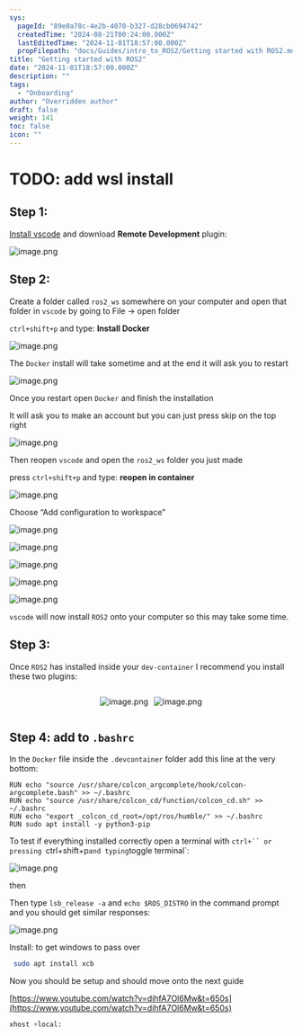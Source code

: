```yaml
---
sys:
  pageId: "89e0a78c-4e2b-4070-b327-d28cb0694742"
  createdTime: "2024-08-21T00:24:00.000Z"
  lastEditedTime: "2024-11-01T18:57:00.000Z"
  propFilepath: "docs/Guides/intro_to_ROS2/Getting started with ROS2.md"
title: "Getting started with ROS2"
date: "2024-11-01T18:57:00.000Z"
description: ""
tags:
  - "Onboarding"
author: "Overridden author"
draft: false
weight: 141
toc: false
icon: ""
---
```


# TODO: add wsl install

## Step 1:

[Install vscode](https://code.visualstudio.com/download) and download **Remote Development** plugin:

![image.png](https://prod-files-secure.s3.us-west-2.amazonaws.com/d518164a-d88e-44d1-a4ee-3adb3bd8bce0/efb52993-1881-4a40-b95e-6f020334f022/image.png?X-Amz-Algorithm=AWS4-HMAC-SHA256&X-Amz-Content-Sha256=UNSIGNED-PAYLOAD&X-Amz-Credential=ASIAZI2LB466URI2UO46%2F20250413%2Fus-west-2%2Fs3%2Faws4_request&X-Amz-Date=20250413T220736Z&X-Amz-Expires=3600&X-Amz-Security-Token=IQoJb3JpZ2luX2VjEHwaCXVzLXdlc3QtMiJGMEQCIEJmFvlAEUgQGN2EfJUCTqwfcyP75E%2Ff0X5QrbOO0MQrAiBS7Cnaukj6h0UjcmznL7KXCkDOGaLr2UfhKraw134YPyqIBAj1%2F%2F%2F%2F%2F%2F%2F%2F%2F%2F8BEAAaDDYzNzQyMzE4MzgwNSIM5jUPRBQZL8eSZIQ8KtwDH0D1PXrvy%2BifxT77Lrn23gurS%2Fn62eBWdyY2PEkW67ebp4H4gsLdQ28fhApMkfk%2BnSnUi28ycmpLp3Cv8pA0nsuMxgOQQFBENW93D4yrT4Z4r0JVmle7TWmp9IvPjbdEo5MKFmeFU1PxGsb2%2Bbte96uqUuJFAK0AkjlEiNuhV1ok%2F80b6ucj9UgKCTRFZQNX1Dtq5vBkD%2B6uGo0K4Z8cr0aPmRUAcMVAH6VAUmKSSRFKax%2FZdhX9j1z%2Bp%2BflNbj2VL%2BGxDxzrIzpa5rInDp%2B9027KJqdZ%2BbR0CtXZjhI1VB%2Fx5iKY95qyS3mR8GImm2kpJW1rAD7mhdovHnvdYPI7OnaWm7lY1CbV4Nmqv3hhVlJfW6rlfGOQZBTS0D3KUQCHSFgU%2BnU28cY0HeFFK1f5bB9P340oFTZwJP3Ij48tfArsEYdvG0348Db%2F8nIUqpETtgRBy6U6teLiSchrHURgAwW0NCpR4oSDNe3nA2sK7SrJbYfZeY3Z%2F7q%2FXcLDEHDzL5%2BUBjkT5HJpDDkDA3gY0xcpn3QVpfrRfTvIrRzNfIuHP2ckgwfndBbCrLmjDMSkUd668z%2Bth1vFORlhMSfC03TJ8ejPSGPmRcNv04zPuJ9LZnKVOmx6oEbT%2B4wjLDwvwY6pgEud8nmmkvo7m%2BmwrKhRRhDWO%2Bs4uSyTMp%2B%2FyR3eChg%2Fk%2FT1INGQr6edabj9l%2FXeJNLlINGRN76%2B%2FLOblO2%2FKm6upE7as2pdhmAxY0X1Nk32rWvbo2Qpasy%2B4RKGWzeaQAmI%2BBvJV70AL3lkO5LbpkwWhl1DqCgz9PO0UIkBpPlYvBwHg5ocs%2FIdzSPv9icslT4zFM3FFboU8QY5HnQC2x4CPXWwBTE&X-Amz-Signature=41ffd0cc46ebe4f73231f2c93bdfe9313cfb742f7732ca75f3273e8e9a62bf49&X-Amz-SignedHeaders=host&x-id=GetObject)

## Step 2:

Create a folder called `ros2_ws` somewhere on your computer and open that folder in `vscode` by going to File → open folder 

`ctrl+shift+p` and type: **Install Docker**

![image.png](https://prod-files-secure.s3.us-west-2.amazonaws.com/d518164a-d88e-44d1-a4ee-3adb3bd8bce0/2269dc0e-1cd5-47ff-bceb-c04ad9b2eab0/image.png?X-Amz-Algorithm=AWS4-HMAC-SHA256&X-Amz-Content-Sha256=UNSIGNED-PAYLOAD&X-Amz-Credential=ASIAZI2LB466URI2UO46%2F20250413%2Fus-west-2%2Fs3%2Faws4_request&X-Amz-Date=20250413T220736Z&X-Amz-Expires=3600&X-Amz-Security-Token=IQoJb3JpZ2luX2VjEHwaCXVzLXdlc3QtMiJGMEQCIEJmFvlAEUgQGN2EfJUCTqwfcyP75E%2Ff0X5QrbOO0MQrAiBS7Cnaukj6h0UjcmznL7KXCkDOGaLr2UfhKraw134YPyqIBAj1%2F%2F%2F%2F%2F%2F%2F%2F%2F%2F8BEAAaDDYzNzQyMzE4MzgwNSIM5jUPRBQZL8eSZIQ8KtwDH0D1PXrvy%2BifxT77Lrn23gurS%2Fn62eBWdyY2PEkW67ebp4H4gsLdQ28fhApMkfk%2BnSnUi28ycmpLp3Cv8pA0nsuMxgOQQFBENW93D4yrT4Z4r0JVmle7TWmp9IvPjbdEo5MKFmeFU1PxGsb2%2Bbte96uqUuJFAK0AkjlEiNuhV1ok%2F80b6ucj9UgKCTRFZQNX1Dtq5vBkD%2B6uGo0K4Z8cr0aPmRUAcMVAH6VAUmKSSRFKax%2FZdhX9j1z%2Bp%2BflNbj2VL%2BGxDxzrIzpa5rInDp%2B9027KJqdZ%2BbR0CtXZjhI1VB%2Fx5iKY95qyS3mR8GImm2kpJW1rAD7mhdovHnvdYPI7OnaWm7lY1CbV4Nmqv3hhVlJfW6rlfGOQZBTS0D3KUQCHSFgU%2BnU28cY0HeFFK1f5bB9P340oFTZwJP3Ij48tfArsEYdvG0348Db%2F8nIUqpETtgRBy6U6teLiSchrHURgAwW0NCpR4oSDNe3nA2sK7SrJbYfZeY3Z%2F7q%2FXcLDEHDzL5%2BUBjkT5HJpDDkDA3gY0xcpn3QVpfrRfTvIrRzNfIuHP2ckgwfndBbCrLmjDMSkUd668z%2Bth1vFORlhMSfC03TJ8ejPSGPmRcNv04zPuJ9LZnKVOmx6oEbT%2B4wjLDwvwY6pgEud8nmmkvo7m%2BmwrKhRRhDWO%2Bs4uSyTMp%2B%2FyR3eChg%2Fk%2FT1INGQr6edabj9l%2FXeJNLlINGRN76%2B%2FLOblO2%2FKm6upE7as2pdhmAxY0X1Nk32rWvbo2Qpasy%2B4RKGWzeaQAmI%2BBvJV70AL3lkO5LbpkwWhl1DqCgz9PO0UIkBpPlYvBwHg5ocs%2FIdzSPv9icslT4zFM3FFboU8QY5HnQC2x4CPXWwBTE&X-Amz-Signature=0a9a8447547da4622617bff373c463d0aef7487fc749ce1a3ec6c095fa57189a&X-Amz-SignedHeaders=host&x-id=GetObject)

The `Docker` install will take sometime and at the end it will ask you to restart

![image.png](https://prod-files-secure.s3.us-west-2.amazonaws.com/d518164a-d88e-44d1-a4ee-3adb3bd8bce0/ed233f78-be33-4b1f-b89c-9c346c0e961e/image.png?X-Amz-Algorithm=AWS4-HMAC-SHA256&X-Amz-Content-Sha256=UNSIGNED-PAYLOAD&X-Amz-Credential=ASIAZI2LB466URI2UO46%2F20250413%2Fus-west-2%2Fs3%2Faws4_request&X-Amz-Date=20250413T220736Z&X-Amz-Expires=3600&X-Amz-Security-Token=IQoJb3JpZ2luX2VjEHwaCXVzLXdlc3QtMiJGMEQCIEJmFvlAEUgQGN2EfJUCTqwfcyP75E%2Ff0X5QrbOO0MQrAiBS7Cnaukj6h0UjcmznL7KXCkDOGaLr2UfhKraw134YPyqIBAj1%2F%2F%2F%2F%2F%2F%2F%2F%2F%2F8BEAAaDDYzNzQyMzE4MzgwNSIM5jUPRBQZL8eSZIQ8KtwDH0D1PXrvy%2BifxT77Lrn23gurS%2Fn62eBWdyY2PEkW67ebp4H4gsLdQ28fhApMkfk%2BnSnUi28ycmpLp3Cv8pA0nsuMxgOQQFBENW93D4yrT4Z4r0JVmle7TWmp9IvPjbdEo5MKFmeFU1PxGsb2%2Bbte96uqUuJFAK0AkjlEiNuhV1ok%2F80b6ucj9UgKCTRFZQNX1Dtq5vBkD%2B6uGo0K4Z8cr0aPmRUAcMVAH6VAUmKSSRFKax%2FZdhX9j1z%2Bp%2BflNbj2VL%2BGxDxzrIzpa5rInDp%2B9027KJqdZ%2BbR0CtXZjhI1VB%2Fx5iKY95qyS3mR8GImm2kpJW1rAD7mhdovHnvdYPI7OnaWm7lY1CbV4Nmqv3hhVlJfW6rlfGOQZBTS0D3KUQCHSFgU%2BnU28cY0HeFFK1f5bB9P340oFTZwJP3Ij48tfArsEYdvG0348Db%2F8nIUqpETtgRBy6U6teLiSchrHURgAwW0NCpR4oSDNe3nA2sK7SrJbYfZeY3Z%2F7q%2FXcLDEHDzL5%2BUBjkT5HJpDDkDA3gY0xcpn3QVpfrRfTvIrRzNfIuHP2ckgwfndBbCrLmjDMSkUd668z%2Bth1vFORlhMSfC03TJ8ejPSGPmRcNv04zPuJ9LZnKVOmx6oEbT%2B4wjLDwvwY6pgEud8nmmkvo7m%2BmwrKhRRhDWO%2Bs4uSyTMp%2B%2FyR3eChg%2Fk%2FT1INGQr6edabj9l%2FXeJNLlINGRN76%2B%2FLOblO2%2FKm6upE7as2pdhmAxY0X1Nk32rWvbo2Qpasy%2B4RKGWzeaQAmI%2BBvJV70AL3lkO5LbpkwWhl1DqCgz9PO0UIkBpPlYvBwHg5ocs%2FIdzSPv9icslT4zFM3FFboU8QY5HnQC2x4CPXWwBTE&X-Amz-Signature=abcb5e84171b9f72a3d946716c2b7e7dcb0229e8e957263f80e200594bef4309&X-Amz-SignedHeaders=host&x-id=GetObject)

Once you restart open `Docker` and finish the installation

It will ask you to make an account but you can just press skip on the top right

![image.png](https://prod-files-secure.s3.us-west-2.amazonaws.com/d518164a-d88e-44d1-a4ee-3adb3bd8bce0/21010ad9-1659-4fd9-9f59-9932a09b2a3d/image.png?X-Amz-Algorithm=AWS4-HMAC-SHA256&X-Amz-Content-Sha256=UNSIGNED-PAYLOAD&X-Amz-Credential=ASIAZI2LB466URI2UO46%2F20250413%2Fus-west-2%2Fs3%2Faws4_request&X-Amz-Date=20250413T220736Z&X-Amz-Expires=3600&X-Amz-Security-Token=IQoJb3JpZ2luX2VjEHwaCXVzLXdlc3QtMiJGMEQCIEJmFvlAEUgQGN2EfJUCTqwfcyP75E%2Ff0X5QrbOO0MQrAiBS7Cnaukj6h0UjcmznL7KXCkDOGaLr2UfhKraw134YPyqIBAj1%2F%2F%2F%2F%2F%2F%2F%2F%2F%2F8BEAAaDDYzNzQyMzE4MzgwNSIM5jUPRBQZL8eSZIQ8KtwDH0D1PXrvy%2BifxT77Lrn23gurS%2Fn62eBWdyY2PEkW67ebp4H4gsLdQ28fhApMkfk%2BnSnUi28ycmpLp3Cv8pA0nsuMxgOQQFBENW93D4yrT4Z4r0JVmle7TWmp9IvPjbdEo5MKFmeFU1PxGsb2%2Bbte96uqUuJFAK0AkjlEiNuhV1ok%2F80b6ucj9UgKCTRFZQNX1Dtq5vBkD%2B6uGo0K4Z8cr0aPmRUAcMVAH6VAUmKSSRFKax%2FZdhX9j1z%2Bp%2BflNbj2VL%2BGxDxzrIzpa5rInDp%2B9027KJqdZ%2BbR0CtXZjhI1VB%2Fx5iKY95qyS3mR8GImm2kpJW1rAD7mhdovHnvdYPI7OnaWm7lY1CbV4Nmqv3hhVlJfW6rlfGOQZBTS0D3KUQCHSFgU%2BnU28cY0HeFFK1f5bB9P340oFTZwJP3Ij48tfArsEYdvG0348Db%2F8nIUqpETtgRBy6U6teLiSchrHURgAwW0NCpR4oSDNe3nA2sK7SrJbYfZeY3Z%2F7q%2FXcLDEHDzL5%2BUBjkT5HJpDDkDA3gY0xcpn3QVpfrRfTvIrRzNfIuHP2ckgwfndBbCrLmjDMSkUd668z%2Bth1vFORlhMSfC03TJ8ejPSGPmRcNv04zPuJ9LZnKVOmx6oEbT%2B4wjLDwvwY6pgEud8nmmkvo7m%2BmwrKhRRhDWO%2Bs4uSyTMp%2B%2FyR3eChg%2Fk%2FT1INGQr6edabj9l%2FXeJNLlINGRN76%2B%2FLOblO2%2FKm6upE7as2pdhmAxY0X1Nk32rWvbo2Qpasy%2B4RKGWzeaQAmI%2BBvJV70AL3lkO5LbpkwWhl1DqCgz9PO0UIkBpPlYvBwHg5ocs%2FIdzSPv9icslT4zFM3FFboU8QY5HnQC2x4CPXWwBTE&X-Amz-Signature=a416654c223721711ec40a68ae9052222a7b32d7725fe26d50a3050127551eb6&X-Amz-SignedHeaders=host&x-id=GetObject)

Then reopen `vscode` and open the `ros2_ws` folder you just made

press `ctrl+shift+p` and type: **reopen in container**

![image.png](https://prod-files-secure.s3.us-west-2.amazonaws.com/d518164a-d88e-44d1-a4ee-3adb3bd8bce0/4e93b8c2-41ad-488c-8095-c74205196118/image.png?X-Amz-Algorithm=AWS4-HMAC-SHA256&X-Amz-Content-Sha256=UNSIGNED-PAYLOAD&X-Amz-Credential=ASIAZI2LB466URI2UO46%2F20250413%2Fus-west-2%2Fs3%2Faws4_request&X-Amz-Date=20250413T220736Z&X-Amz-Expires=3600&X-Amz-Security-Token=IQoJb3JpZ2luX2VjEHwaCXVzLXdlc3QtMiJGMEQCIEJmFvlAEUgQGN2EfJUCTqwfcyP75E%2Ff0X5QrbOO0MQrAiBS7Cnaukj6h0UjcmznL7KXCkDOGaLr2UfhKraw134YPyqIBAj1%2F%2F%2F%2F%2F%2F%2F%2F%2F%2F8BEAAaDDYzNzQyMzE4MzgwNSIM5jUPRBQZL8eSZIQ8KtwDH0D1PXrvy%2BifxT77Lrn23gurS%2Fn62eBWdyY2PEkW67ebp4H4gsLdQ28fhApMkfk%2BnSnUi28ycmpLp3Cv8pA0nsuMxgOQQFBENW93D4yrT4Z4r0JVmle7TWmp9IvPjbdEo5MKFmeFU1PxGsb2%2Bbte96uqUuJFAK0AkjlEiNuhV1ok%2F80b6ucj9UgKCTRFZQNX1Dtq5vBkD%2B6uGo0K4Z8cr0aPmRUAcMVAH6VAUmKSSRFKax%2FZdhX9j1z%2Bp%2BflNbj2VL%2BGxDxzrIzpa5rInDp%2B9027KJqdZ%2BbR0CtXZjhI1VB%2Fx5iKY95qyS3mR8GImm2kpJW1rAD7mhdovHnvdYPI7OnaWm7lY1CbV4Nmqv3hhVlJfW6rlfGOQZBTS0D3KUQCHSFgU%2BnU28cY0HeFFK1f5bB9P340oFTZwJP3Ij48tfArsEYdvG0348Db%2F8nIUqpETtgRBy6U6teLiSchrHURgAwW0NCpR4oSDNe3nA2sK7SrJbYfZeY3Z%2F7q%2FXcLDEHDzL5%2BUBjkT5HJpDDkDA3gY0xcpn3QVpfrRfTvIrRzNfIuHP2ckgwfndBbCrLmjDMSkUd668z%2Bth1vFORlhMSfC03TJ8ejPSGPmRcNv04zPuJ9LZnKVOmx6oEbT%2B4wjLDwvwY6pgEud8nmmkvo7m%2BmwrKhRRhDWO%2Bs4uSyTMp%2B%2FyR3eChg%2Fk%2FT1INGQr6edabj9l%2FXeJNLlINGRN76%2B%2FLOblO2%2FKm6upE7as2pdhmAxY0X1Nk32rWvbo2Qpasy%2B4RKGWzeaQAmI%2BBvJV70AL3lkO5LbpkwWhl1DqCgz9PO0UIkBpPlYvBwHg5ocs%2FIdzSPv9icslT4zFM3FFboU8QY5HnQC2x4CPXWwBTE&X-Amz-Signature=2d47020f683f53e5fcd5bc5c33989c7588e886534000cac7ea0087f07353d54d&X-Amz-SignedHeaders=host&x-id=GetObject)

Choose “Add configuration to workspace”

![image.png](https://prod-files-secure.s3.us-west-2.amazonaws.com/d518164a-d88e-44d1-a4ee-3adb3bd8bce0/9560b282-5060-4989-ba37-97e7b2c22476/image.png?X-Amz-Algorithm=AWS4-HMAC-SHA256&X-Amz-Content-Sha256=UNSIGNED-PAYLOAD&X-Amz-Credential=ASIAZI2LB466URI2UO46%2F20250413%2Fus-west-2%2Fs3%2Faws4_request&X-Amz-Date=20250413T220736Z&X-Amz-Expires=3600&X-Amz-Security-Token=IQoJb3JpZ2luX2VjEHwaCXVzLXdlc3QtMiJGMEQCIEJmFvlAEUgQGN2EfJUCTqwfcyP75E%2Ff0X5QrbOO0MQrAiBS7Cnaukj6h0UjcmznL7KXCkDOGaLr2UfhKraw134YPyqIBAj1%2F%2F%2F%2F%2F%2F%2F%2F%2F%2F8BEAAaDDYzNzQyMzE4MzgwNSIM5jUPRBQZL8eSZIQ8KtwDH0D1PXrvy%2BifxT77Lrn23gurS%2Fn62eBWdyY2PEkW67ebp4H4gsLdQ28fhApMkfk%2BnSnUi28ycmpLp3Cv8pA0nsuMxgOQQFBENW93D4yrT4Z4r0JVmle7TWmp9IvPjbdEo5MKFmeFU1PxGsb2%2Bbte96uqUuJFAK0AkjlEiNuhV1ok%2F80b6ucj9UgKCTRFZQNX1Dtq5vBkD%2B6uGo0K4Z8cr0aPmRUAcMVAH6VAUmKSSRFKax%2FZdhX9j1z%2Bp%2BflNbj2VL%2BGxDxzrIzpa5rInDp%2B9027KJqdZ%2BbR0CtXZjhI1VB%2Fx5iKY95qyS3mR8GImm2kpJW1rAD7mhdovHnvdYPI7OnaWm7lY1CbV4Nmqv3hhVlJfW6rlfGOQZBTS0D3KUQCHSFgU%2BnU28cY0HeFFK1f5bB9P340oFTZwJP3Ij48tfArsEYdvG0348Db%2F8nIUqpETtgRBy6U6teLiSchrHURgAwW0NCpR4oSDNe3nA2sK7SrJbYfZeY3Z%2F7q%2FXcLDEHDzL5%2BUBjkT5HJpDDkDA3gY0xcpn3QVpfrRfTvIrRzNfIuHP2ckgwfndBbCrLmjDMSkUd668z%2Bth1vFORlhMSfC03TJ8ejPSGPmRcNv04zPuJ9LZnKVOmx6oEbT%2B4wjLDwvwY6pgEud8nmmkvo7m%2BmwrKhRRhDWO%2Bs4uSyTMp%2B%2FyR3eChg%2Fk%2FT1INGQr6edabj9l%2FXeJNLlINGRN76%2B%2FLOblO2%2FKm6upE7as2pdhmAxY0X1Nk32rWvbo2Qpasy%2B4RKGWzeaQAmI%2BBvJV70AL3lkO5LbpkwWhl1DqCgz9PO0UIkBpPlYvBwHg5ocs%2FIdzSPv9icslT4zFM3FFboU8QY5HnQC2x4CPXWwBTE&X-Amz-Signature=abee89c16fcabb1fbdd566e1851ce63ee105b523f816cf886b2ff0832da08456&X-Amz-SignedHeaders=host&x-id=GetObject)

![image.png](https://prod-files-secure.s3.us-west-2.amazonaws.com/d518164a-d88e-44d1-a4ee-3adb3bd8bce0/2ee63f81-886b-48e8-a553-dc6e5eac99e4/image.png?X-Amz-Algorithm=AWS4-HMAC-SHA256&X-Amz-Content-Sha256=UNSIGNED-PAYLOAD&X-Amz-Credential=ASIAZI2LB466URI2UO46%2F20250413%2Fus-west-2%2Fs3%2Faws4_request&X-Amz-Date=20250413T220736Z&X-Amz-Expires=3600&X-Amz-Security-Token=IQoJb3JpZ2luX2VjEHwaCXVzLXdlc3QtMiJGMEQCIEJmFvlAEUgQGN2EfJUCTqwfcyP75E%2Ff0X5QrbOO0MQrAiBS7Cnaukj6h0UjcmznL7KXCkDOGaLr2UfhKraw134YPyqIBAj1%2F%2F%2F%2F%2F%2F%2F%2F%2F%2F8BEAAaDDYzNzQyMzE4MzgwNSIM5jUPRBQZL8eSZIQ8KtwDH0D1PXrvy%2BifxT77Lrn23gurS%2Fn62eBWdyY2PEkW67ebp4H4gsLdQ28fhApMkfk%2BnSnUi28ycmpLp3Cv8pA0nsuMxgOQQFBENW93D4yrT4Z4r0JVmle7TWmp9IvPjbdEo5MKFmeFU1PxGsb2%2Bbte96uqUuJFAK0AkjlEiNuhV1ok%2F80b6ucj9UgKCTRFZQNX1Dtq5vBkD%2B6uGo0K4Z8cr0aPmRUAcMVAH6VAUmKSSRFKax%2FZdhX9j1z%2Bp%2BflNbj2VL%2BGxDxzrIzpa5rInDp%2B9027KJqdZ%2BbR0CtXZjhI1VB%2Fx5iKY95qyS3mR8GImm2kpJW1rAD7mhdovHnvdYPI7OnaWm7lY1CbV4Nmqv3hhVlJfW6rlfGOQZBTS0D3KUQCHSFgU%2BnU28cY0HeFFK1f5bB9P340oFTZwJP3Ij48tfArsEYdvG0348Db%2F8nIUqpETtgRBy6U6teLiSchrHURgAwW0NCpR4oSDNe3nA2sK7SrJbYfZeY3Z%2F7q%2FXcLDEHDzL5%2BUBjkT5HJpDDkDA3gY0xcpn3QVpfrRfTvIrRzNfIuHP2ckgwfndBbCrLmjDMSkUd668z%2Bth1vFORlhMSfC03TJ8ejPSGPmRcNv04zPuJ9LZnKVOmx6oEbT%2B4wjLDwvwY6pgEud8nmmkvo7m%2BmwrKhRRhDWO%2Bs4uSyTMp%2B%2FyR3eChg%2Fk%2FT1INGQr6edabj9l%2FXeJNLlINGRN76%2B%2FLOblO2%2FKm6upE7as2pdhmAxY0X1Nk32rWvbo2Qpasy%2B4RKGWzeaQAmI%2BBvJV70AL3lkO5LbpkwWhl1DqCgz9PO0UIkBpPlYvBwHg5ocs%2FIdzSPv9icslT4zFM3FFboU8QY5HnQC2x4CPXWwBTE&X-Amz-Signature=0b6e36897fbabc45a9f090dedcc73b2e7473a71ed55070804f337100976473d7&X-Amz-SignedHeaders=host&x-id=GetObject)

![image.png](https://prod-files-secure.s3.us-west-2.amazonaws.com/d518164a-d88e-44d1-a4ee-3adb3bd8bce0/ae1580b2-b048-407e-aed9-b584224a7a04/image.png?X-Amz-Algorithm=AWS4-HMAC-SHA256&X-Amz-Content-Sha256=UNSIGNED-PAYLOAD&X-Amz-Credential=ASIAZI2LB466URI2UO46%2F20250413%2Fus-west-2%2Fs3%2Faws4_request&X-Amz-Date=20250413T220736Z&X-Amz-Expires=3600&X-Amz-Security-Token=IQoJb3JpZ2luX2VjEHwaCXVzLXdlc3QtMiJGMEQCIEJmFvlAEUgQGN2EfJUCTqwfcyP75E%2Ff0X5QrbOO0MQrAiBS7Cnaukj6h0UjcmznL7KXCkDOGaLr2UfhKraw134YPyqIBAj1%2F%2F%2F%2F%2F%2F%2F%2F%2F%2F8BEAAaDDYzNzQyMzE4MzgwNSIM5jUPRBQZL8eSZIQ8KtwDH0D1PXrvy%2BifxT77Lrn23gurS%2Fn62eBWdyY2PEkW67ebp4H4gsLdQ28fhApMkfk%2BnSnUi28ycmpLp3Cv8pA0nsuMxgOQQFBENW93D4yrT4Z4r0JVmle7TWmp9IvPjbdEo5MKFmeFU1PxGsb2%2Bbte96uqUuJFAK0AkjlEiNuhV1ok%2F80b6ucj9UgKCTRFZQNX1Dtq5vBkD%2B6uGo0K4Z8cr0aPmRUAcMVAH6VAUmKSSRFKax%2FZdhX9j1z%2Bp%2BflNbj2VL%2BGxDxzrIzpa5rInDp%2B9027KJqdZ%2BbR0CtXZjhI1VB%2Fx5iKY95qyS3mR8GImm2kpJW1rAD7mhdovHnvdYPI7OnaWm7lY1CbV4Nmqv3hhVlJfW6rlfGOQZBTS0D3KUQCHSFgU%2BnU28cY0HeFFK1f5bB9P340oFTZwJP3Ij48tfArsEYdvG0348Db%2F8nIUqpETtgRBy6U6teLiSchrHURgAwW0NCpR4oSDNe3nA2sK7SrJbYfZeY3Z%2F7q%2FXcLDEHDzL5%2BUBjkT5HJpDDkDA3gY0xcpn3QVpfrRfTvIrRzNfIuHP2ckgwfndBbCrLmjDMSkUd668z%2Bth1vFORlhMSfC03TJ8ejPSGPmRcNv04zPuJ9LZnKVOmx6oEbT%2B4wjLDwvwY6pgEud8nmmkvo7m%2BmwrKhRRhDWO%2Bs4uSyTMp%2B%2FyR3eChg%2Fk%2FT1INGQr6edabj9l%2FXeJNLlINGRN76%2B%2FLOblO2%2FKm6upE7as2pdhmAxY0X1Nk32rWvbo2Qpasy%2B4RKGWzeaQAmI%2BBvJV70AL3lkO5LbpkwWhl1DqCgz9PO0UIkBpPlYvBwHg5ocs%2FIdzSPv9icslT4zFM3FFboU8QY5HnQC2x4CPXWwBTE&X-Amz-Signature=610683c9ca41fad33a5dd9162a6f96d0aaf643c940feee69cc0395b858f6a975&X-Amz-SignedHeaders=host&x-id=GetObject)

![image.png](https://prod-files-secure.s3.us-west-2.amazonaws.com/d518164a-d88e-44d1-a4ee-3adb3bd8bce0/53255b28-f75e-430f-b9e3-c0ac8577e42b/image.png?X-Amz-Algorithm=AWS4-HMAC-SHA256&X-Amz-Content-Sha256=UNSIGNED-PAYLOAD&X-Amz-Credential=ASIAZI2LB466URI2UO46%2F20250413%2Fus-west-2%2Fs3%2Faws4_request&X-Amz-Date=20250413T220736Z&X-Amz-Expires=3600&X-Amz-Security-Token=IQoJb3JpZ2luX2VjEHwaCXVzLXdlc3QtMiJGMEQCIEJmFvlAEUgQGN2EfJUCTqwfcyP75E%2Ff0X5QrbOO0MQrAiBS7Cnaukj6h0UjcmznL7KXCkDOGaLr2UfhKraw134YPyqIBAj1%2F%2F%2F%2F%2F%2F%2F%2F%2F%2F8BEAAaDDYzNzQyMzE4MzgwNSIM5jUPRBQZL8eSZIQ8KtwDH0D1PXrvy%2BifxT77Lrn23gurS%2Fn62eBWdyY2PEkW67ebp4H4gsLdQ28fhApMkfk%2BnSnUi28ycmpLp3Cv8pA0nsuMxgOQQFBENW93D4yrT4Z4r0JVmle7TWmp9IvPjbdEo5MKFmeFU1PxGsb2%2Bbte96uqUuJFAK0AkjlEiNuhV1ok%2F80b6ucj9UgKCTRFZQNX1Dtq5vBkD%2B6uGo0K4Z8cr0aPmRUAcMVAH6VAUmKSSRFKax%2FZdhX9j1z%2Bp%2BflNbj2VL%2BGxDxzrIzpa5rInDp%2B9027KJqdZ%2BbR0CtXZjhI1VB%2Fx5iKY95qyS3mR8GImm2kpJW1rAD7mhdovHnvdYPI7OnaWm7lY1CbV4Nmqv3hhVlJfW6rlfGOQZBTS0D3KUQCHSFgU%2BnU28cY0HeFFK1f5bB9P340oFTZwJP3Ij48tfArsEYdvG0348Db%2F8nIUqpETtgRBy6U6teLiSchrHURgAwW0NCpR4oSDNe3nA2sK7SrJbYfZeY3Z%2F7q%2FXcLDEHDzL5%2BUBjkT5HJpDDkDA3gY0xcpn3QVpfrRfTvIrRzNfIuHP2ckgwfndBbCrLmjDMSkUd668z%2Bth1vFORlhMSfC03TJ8ejPSGPmRcNv04zPuJ9LZnKVOmx6oEbT%2B4wjLDwvwY6pgEud8nmmkvo7m%2BmwrKhRRhDWO%2Bs4uSyTMp%2B%2FyR3eChg%2Fk%2FT1INGQr6edabj9l%2FXeJNLlINGRN76%2B%2FLOblO2%2FKm6upE7as2pdhmAxY0X1Nk32rWvbo2Qpasy%2B4RKGWzeaQAmI%2BBvJV70AL3lkO5LbpkwWhl1DqCgz9PO0UIkBpPlYvBwHg5ocs%2FIdzSPv9icslT4zFM3FFboU8QY5HnQC2x4CPXWwBTE&X-Amz-Signature=2dcb413569e9677ded2b43119729cb03a30f36888fb1d3e12651fb4b987438bd&X-Amz-SignedHeaders=host&x-id=GetObject)

![image.png](https://prod-files-secure.s3.us-west-2.amazonaws.com/d518164a-d88e-44d1-a4ee-3adb3bd8bce0/7c562767-5af9-4ffb-97d1-327bcdf4ee00/image.png?X-Amz-Algorithm=AWS4-HMAC-SHA256&X-Amz-Content-Sha256=UNSIGNED-PAYLOAD&X-Amz-Credential=ASIAZI2LB466URI2UO46%2F20250413%2Fus-west-2%2Fs3%2Faws4_request&X-Amz-Date=20250413T220736Z&X-Amz-Expires=3600&X-Amz-Security-Token=IQoJb3JpZ2luX2VjEHwaCXVzLXdlc3QtMiJGMEQCIEJmFvlAEUgQGN2EfJUCTqwfcyP75E%2Ff0X5QrbOO0MQrAiBS7Cnaukj6h0UjcmznL7KXCkDOGaLr2UfhKraw134YPyqIBAj1%2F%2F%2F%2F%2F%2F%2F%2F%2F%2F8BEAAaDDYzNzQyMzE4MzgwNSIM5jUPRBQZL8eSZIQ8KtwDH0D1PXrvy%2BifxT77Lrn23gurS%2Fn62eBWdyY2PEkW67ebp4H4gsLdQ28fhApMkfk%2BnSnUi28ycmpLp3Cv8pA0nsuMxgOQQFBENW93D4yrT4Z4r0JVmle7TWmp9IvPjbdEo5MKFmeFU1PxGsb2%2Bbte96uqUuJFAK0AkjlEiNuhV1ok%2F80b6ucj9UgKCTRFZQNX1Dtq5vBkD%2B6uGo0K4Z8cr0aPmRUAcMVAH6VAUmKSSRFKax%2FZdhX9j1z%2Bp%2BflNbj2VL%2BGxDxzrIzpa5rInDp%2B9027KJqdZ%2BbR0CtXZjhI1VB%2Fx5iKY95qyS3mR8GImm2kpJW1rAD7mhdovHnvdYPI7OnaWm7lY1CbV4Nmqv3hhVlJfW6rlfGOQZBTS0D3KUQCHSFgU%2BnU28cY0HeFFK1f5bB9P340oFTZwJP3Ij48tfArsEYdvG0348Db%2F8nIUqpETtgRBy6U6teLiSchrHURgAwW0NCpR4oSDNe3nA2sK7SrJbYfZeY3Z%2F7q%2FXcLDEHDzL5%2BUBjkT5HJpDDkDA3gY0xcpn3QVpfrRfTvIrRzNfIuHP2ckgwfndBbCrLmjDMSkUd668z%2Bth1vFORlhMSfC03TJ8ejPSGPmRcNv04zPuJ9LZnKVOmx6oEbT%2B4wjLDwvwY6pgEud8nmmkvo7m%2BmwrKhRRhDWO%2Bs4uSyTMp%2B%2FyR3eChg%2Fk%2FT1INGQr6edabj9l%2FXeJNLlINGRN76%2B%2FLOblO2%2FKm6upE7as2pdhmAxY0X1Nk32rWvbo2Qpasy%2B4RKGWzeaQAmI%2BBvJV70AL3lkO5LbpkwWhl1DqCgz9PO0UIkBpPlYvBwHg5ocs%2FIdzSPv9icslT4zFM3FFboU8QY5HnQC2x4CPXWwBTE&X-Amz-Signature=2c26bff5b6885c937c75f634bfe4b5cea7ea1b5ca92cc3f08e88fce61e967bfd&X-Amz-SignedHeaders=host&x-id=GetObject)

`vscode` will now install `ROS2` onto your computer so this may take some time.

## Step 3:

Once `ROS2` has installed inside your `dev-container` I recommend you install these two plugins:

<div style="display: flex;flex-direction: row; column-gap:10px; max-width: 630px;justify-content: center;">
<div>

![image.png](https://prod-files-secure.s3.us-west-2.amazonaws.com/d518164a-d88e-44d1-a4ee-3adb3bd8bce0/3fc3d550-5a54-4ba1-ba6b-faa01cdb7369/image.png?X-Amz-Algorithm=AWS4-HMAC-SHA256&X-Amz-Content-Sha256=UNSIGNED-PAYLOAD&X-Amz-Credential=ASIAZI2LB466QZCNPKVI%2F20250413%2Fus-west-2%2Fs3%2Faws4_request&X-Amz-Date=20250413T220740Z&X-Amz-Expires=3600&X-Amz-Security-Token=IQoJb3JpZ2luX2VjEHwaCXVzLXdlc3QtMiJHMEUCIQD7Su%2ByxRyf6Oh6sTQiIFHCR35gBgK3L3iIM6iXGEsUzgIgfvlhsrrdXaI%2B7KWWEwOcYxflO2RvqhiMbPjzCnaSwDUqiAQI9f%2F%2F%2F%2F%2F%2F%2F%2F%2F%2FARAAGgw2Mzc0MjMxODM4MDUiDMD%2F%2F2UGc7cgImh%2FPCrcA90xZWmYPqewVWsZe4Y1OEH%2Bf8XHZHARSdQ2SzN6ZLZ%2B8gnCjL5D8eWLTcIIM7WOe%2BTIOiC%2BXGK0WK9%2BkFnCqDy%2F0gyhW4E548u%2B59VGCCtW%2B8ge4fy2NjBdugR%2FBoqyoTIFD%2BMzYFHFeLYaae1B9DJyIMgD38vB5B%2BSGYmuMfBOwcdPHwELuEOqkYwBzM6kzCmCQjAPwZ4vI1Tqg1iDrtky3twpHeJwJPeLtmd57xPPFVHC1gasRh18J1MzqDf7KA6y7XCsUAMI3f5YIEoxan0DcTLgT1a40LFAFtpw1unRZtmvdWoi%2B1w47gaarsdVkJO0Z1dxapTBSe%2F7gyeWPLtXkwEG%2B3WJHbL%2B1hPrbMvndZyMyhL6kgReFBWgt2lyPZl5r9%2BEPRDG8OE2WGz1CYhH%2BpcP1yuCU%2Fj%2F2t%2FiqdgrzRDE6YCOCDFENVGv6%2FXY2Z4xOo9%2F0RCAoI07pEaYrCUR5K%2F6fN%2FN7IwRvuivOhucrUdSuInL9OPPTBpKUSKoMgiiwsUIREAx%2F4H%2FsMW9tD363ad3drFNcdWrdvIjTwQPM2j4zg4MbxHthNb82xMoK5jgi8QbuRCNFxjgz0B06sHpZwB03ClUVsJ5u7Hj%2B2mx%2FjMUwBgZqVe0HfsrMO%2Bv8L8GOqUBn%2B6N4r5YLrKx%2BvbD0HuflhDuIRzaauZFctwsFUedAiw3QHAuqdpSReX7ma3J%2F47X2j88ICSue3ZLqAqdHnu44BexyJGcU1GxyP2Xf%2Bm0S9wiNVXrPeJy%2BvxbDAUMd4Xn2vPAX1%2FyJeb%2FzSODysLCf3Ovl5n36XJQcUxvifvj9JZOeuWMcN5PZmj9RnaSiopK8WYH%2BT8KF0GSdJ4SgHf7%2B5y6vzJt&X-Amz-Signature=5299ac58e178c92406596760bc8ed8d5bc77dce974e9f255f9bf610ae6d677c6&X-Amz-SignedHeaders=host&x-id=GetObject)

</div>
<div>

![image.png](https://prod-files-secure.s3.us-west-2.amazonaws.com/d518164a-d88e-44d1-a4ee-3adb3bd8bce0/d994cc66-13c2-4093-a5a3-f84cf4601a82/image.png?X-Amz-Algorithm=AWS4-HMAC-SHA256&X-Amz-Content-Sha256=UNSIGNED-PAYLOAD&X-Amz-Credential=ASIAZI2LB4667WDQTV6O%2F20250413%2Fus-west-2%2Fs3%2Faws4_request&X-Amz-Date=20250413T220741Z&X-Amz-Expires=3600&X-Amz-Security-Token=IQoJb3JpZ2luX2VjEHwaCXVzLXdlc3QtMiJHMEUCIQC6LpjT5GBlqaUAZRuZqo4WLQ3baPypnvHNyVYFXjX4UwIgHeuiv7D%2FDNzgde3PbOXD2mtu4HAxaO9szmdH26KX1TQqiAQI9f%2F%2F%2F%2F%2F%2F%2F%2F%2F%2FARAAGgw2Mzc0MjMxODM4MDUiDHo3HHbz18xXmqKexyrcAxnOAyJPtQUtIxcAVNPzeGA%2Fv8afn6a3mES1bQg1S3KQULDFEQLO3oc5RgCwD7j5dOUjQWqv3u%2FAi%2FN2etvs01SoicnF5t1%2BDWPSz3L3RX7SdHiHqKjW7YxoCGWBRsIi50RHPqy8tiovBpmyjD%2FdxhlYwTR7%2Fr6UykRA7tULcjiMjl%2FjtwUjwW2X8d09yzrKTqCdSJS1B3CLzCDqLgXeCqG6vd%2B3Rap%2FuzyKog0ijWRx1D%2BOFst9GfAn3QpOe%2FS5NhKaBDipGw4DAO21TuKW8EQ%2FqPGZtpG8iar46nMeqcTD4mvKSeu9orCArVYpCPG1anjHqOeYw3bCFkG7CiYYMO%2FJML9%2B%2BiMFHedo%2B1Y3IjuabzdOUYgWxClHqDsfTKmtSb7F%2BlOemXs74TTXZpi8HYd5F2z%2FVOCuOFxx1coy0nNVvmcsI%2FK7qlTxOHlsDEDxhFtsArhaIbUOvj7qrS3G9dB18jAYtxIRJ3Dijl%2FMqgmkorWtulG%2BdSxbC1WQ4a6J1AvgAeS0G5fY9xBru6wUcIW3NQq4QkoAaO7eqBphWrY0IPW1pdtEoVKH3qOpbGh0UOlNL8bKkpRRziEZItlr5AYOnPSajVbCdG7xEs2nDYpfEXulRJTbhJIXKeWmMOqv8L8GOqUBDPYiju5rrjFBTdyB%2F7yoMk3WUdeddYARcPVFcJ7iRvtrm%2Byxpg%2FC1pZPiJAkFpvYBjSLDNxdqmjhw5ro7PRC2boClxjAYbCzMT7jWs0YGtDK81bUUNIdzoKvAPU42rD8L3gGPpxwixw7hUhrFjaTt6zIZ%2FPUIbKRz9kAUlVCjhlPr2Htbc%2F2GEWbo%2BI8PIXGhIt6vIrMIjqfIvwN21ttjue6CdV8&X-Amz-Signature=de1f5e79f8ed19c242299041ba41f9fd26f638ea42ba5b13a05b4b1dd3f5bc5a&X-Amz-SignedHeaders=host&x-id=GetObject)

</div>
</div>

## Step 4: add to `.bashrc`

In the `Docker` file inside the `.devcontainer` folder add this line at the very bottom: 

```docker
RUN echo "source /usr/share/colcon_argcomplete/hook/colcon-argcomplete.bash" >> ~/.bashrc
RUN echo "source /usr/share/colcon_cd/function/colcon_cd.sh" >> ~/.bashrc
RUN echo "export _colcon_cd_root=/opt/ros/humble/" >> ~/.bashrc
RUN sudo apt install -y python3-pip 
```

To test if everything installed correctly open a terminal with `ctrl+`` or pressing `ctrl+shift+p` and typing `toggle terminal`:

![image.png](https://prod-files-secure.s3.us-west-2.amazonaws.com/d518164a-d88e-44d1-a4ee-3adb3bd8bce0/6a4943d8-b04e-4c02-9a58-775f3384d1a5/image.png?X-Amz-Algorithm=AWS4-HMAC-SHA256&X-Amz-Content-Sha256=UNSIGNED-PAYLOAD&X-Amz-Credential=ASIAZI2LB466URI2UO46%2F20250413%2Fus-west-2%2Fs3%2Faws4_request&X-Amz-Date=20250413T220736Z&X-Amz-Expires=3600&X-Amz-Security-Token=IQoJb3JpZ2luX2VjEHwaCXVzLXdlc3QtMiJGMEQCIEJmFvlAEUgQGN2EfJUCTqwfcyP75E%2Ff0X5QrbOO0MQrAiBS7Cnaukj6h0UjcmznL7KXCkDOGaLr2UfhKraw134YPyqIBAj1%2F%2F%2F%2F%2F%2F%2F%2F%2F%2F8BEAAaDDYzNzQyMzE4MzgwNSIM5jUPRBQZL8eSZIQ8KtwDH0D1PXrvy%2BifxT77Lrn23gurS%2Fn62eBWdyY2PEkW67ebp4H4gsLdQ28fhApMkfk%2BnSnUi28ycmpLp3Cv8pA0nsuMxgOQQFBENW93D4yrT4Z4r0JVmle7TWmp9IvPjbdEo5MKFmeFU1PxGsb2%2Bbte96uqUuJFAK0AkjlEiNuhV1ok%2F80b6ucj9UgKCTRFZQNX1Dtq5vBkD%2B6uGo0K4Z8cr0aPmRUAcMVAH6VAUmKSSRFKax%2FZdhX9j1z%2Bp%2BflNbj2VL%2BGxDxzrIzpa5rInDp%2B9027KJqdZ%2BbR0CtXZjhI1VB%2Fx5iKY95qyS3mR8GImm2kpJW1rAD7mhdovHnvdYPI7OnaWm7lY1CbV4Nmqv3hhVlJfW6rlfGOQZBTS0D3KUQCHSFgU%2BnU28cY0HeFFK1f5bB9P340oFTZwJP3Ij48tfArsEYdvG0348Db%2F8nIUqpETtgRBy6U6teLiSchrHURgAwW0NCpR4oSDNe3nA2sK7SrJbYfZeY3Z%2F7q%2FXcLDEHDzL5%2BUBjkT5HJpDDkDA3gY0xcpn3QVpfrRfTvIrRzNfIuHP2ckgwfndBbCrLmjDMSkUd668z%2Bth1vFORlhMSfC03TJ8ejPSGPmRcNv04zPuJ9LZnKVOmx6oEbT%2B4wjLDwvwY6pgEud8nmmkvo7m%2BmwrKhRRhDWO%2Bs4uSyTMp%2B%2FyR3eChg%2Fk%2FT1INGQr6edabj9l%2FXeJNLlINGRN76%2B%2FLOblO2%2FKm6upE7as2pdhmAxY0X1Nk32rWvbo2Qpasy%2B4RKGWzeaQAmI%2BBvJV70AL3lkO5LbpkwWhl1DqCgz9PO0UIkBpPlYvBwHg5ocs%2FIdzSPv9icslT4zFM3FFboU8QY5HnQC2x4CPXWwBTE&X-Amz-Signature=5cab2b2fd5747c68757327586b4966a3e34fcc5bb702aeb70c06592cda496e8a&X-Amz-SignedHeaders=host&x-id=GetObject)

then 

Then type `lsb_release -a` and `echo $ROS_DISTRO` in the command prompt and you should get similar responses:

![image.png](https://prod-files-secure.s3.us-west-2.amazonaws.com/d518164a-d88e-44d1-a4ee-3adb3bd8bce0/3e635dec-a805-4e85-8b9e-d000e5b71a4e/image.png?X-Amz-Algorithm=AWS4-HMAC-SHA256&X-Amz-Content-Sha256=UNSIGNED-PAYLOAD&X-Amz-Credential=ASIAZI2LB466URI2UO46%2F20250413%2Fus-west-2%2Fs3%2Faws4_request&X-Amz-Date=20250413T220736Z&X-Amz-Expires=3600&X-Amz-Security-Token=IQoJb3JpZ2luX2VjEHwaCXVzLXdlc3QtMiJGMEQCIEJmFvlAEUgQGN2EfJUCTqwfcyP75E%2Ff0X5QrbOO0MQrAiBS7Cnaukj6h0UjcmznL7KXCkDOGaLr2UfhKraw134YPyqIBAj1%2F%2F%2F%2F%2F%2F%2F%2F%2F%2F8BEAAaDDYzNzQyMzE4MzgwNSIM5jUPRBQZL8eSZIQ8KtwDH0D1PXrvy%2BifxT77Lrn23gurS%2Fn62eBWdyY2PEkW67ebp4H4gsLdQ28fhApMkfk%2BnSnUi28ycmpLp3Cv8pA0nsuMxgOQQFBENW93D4yrT4Z4r0JVmle7TWmp9IvPjbdEo5MKFmeFU1PxGsb2%2Bbte96uqUuJFAK0AkjlEiNuhV1ok%2F80b6ucj9UgKCTRFZQNX1Dtq5vBkD%2B6uGo0K4Z8cr0aPmRUAcMVAH6VAUmKSSRFKax%2FZdhX9j1z%2Bp%2BflNbj2VL%2BGxDxzrIzpa5rInDp%2B9027KJqdZ%2BbR0CtXZjhI1VB%2Fx5iKY95qyS3mR8GImm2kpJW1rAD7mhdovHnvdYPI7OnaWm7lY1CbV4Nmqv3hhVlJfW6rlfGOQZBTS0D3KUQCHSFgU%2BnU28cY0HeFFK1f5bB9P340oFTZwJP3Ij48tfArsEYdvG0348Db%2F8nIUqpETtgRBy6U6teLiSchrHURgAwW0NCpR4oSDNe3nA2sK7SrJbYfZeY3Z%2F7q%2FXcLDEHDzL5%2BUBjkT5HJpDDkDA3gY0xcpn3QVpfrRfTvIrRzNfIuHP2ckgwfndBbCrLmjDMSkUd668z%2Bth1vFORlhMSfC03TJ8ejPSGPmRcNv04zPuJ9LZnKVOmx6oEbT%2B4wjLDwvwY6pgEud8nmmkvo7m%2BmwrKhRRhDWO%2Bs4uSyTMp%2B%2FyR3eChg%2Fk%2FT1INGQr6edabj9l%2FXeJNLlINGRN76%2B%2FLOblO2%2FKm6upE7as2pdhmAxY0X1Nk32rWvbo2Qpasy%2B4RKGWzeaQAmI%2BBvJV70AL3lkO5LbpkwWhl1DqCgz9PO0UIkBpPlYvBwHg5ocs%2FIdzSPv9icslT4zFM3FFboU8QY5HnQC2x4CPXWwBTE&X-Amz-Signature=17bb2d931f320146a3bd9f8ddef93fa869f5946585f81de6e4f0a2da5ab26018&X-Amz-SignedHeaders=host&x-id=GetObject)

Install:  to get windows to pass over

```bash
 sudo apt install xcb
```

Now you should be setup and should move onto the next guide 

[https://www.youtube.com/watch?v=dihfA7Ol6Mw&t=650s](https://www.youtube.com/watch?v=dihfA7Ol6Mw&t=650s)

```python
xhost +local:
```

